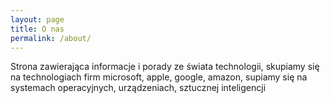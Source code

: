 ```yaml
---
layout: page
title: O nas
permalink: /about/
---
```


Strona zawierająca informacje i porady ze świata technologii, skupiamy się na technologiach firm microsoft, apple, google, amazon, supiamy się na systemach operacyjnych, urządzeniach, sztucznej inteligencji
